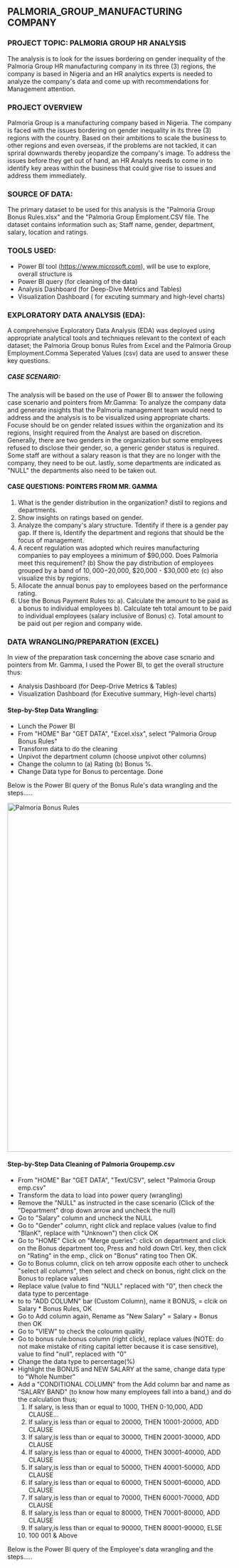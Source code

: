## PALMORIA_GROUP_MANUFACTURING COMPANY


###  PROJECT TOPIC: PALMORIA GROUP HR ANALYSIS
The analysis is to look for the issues bordering on gender inequality of the Palmoria Group HR manufacturing company in its three (3) regions, the company is based in Nigeria and an HR analytics experts is needed to analyze the company's data and come up with recommendations for Management attention.

### PROJECT OVERVIEW
Palmoria Group is a manufacturing company based in Nigeria. The company is faced with the issues bordering on gender inequality in its three (3) regions with the country. Based on their ambitions to scale the business to other regions and even overseas, if the problems are not tackled, it can spriral downwards thereby jeopardize the company's image. To address the issues before they get out of hand, an HR Analyts needs to come in to identify key areas within the business that could give rise to issues and address them immediately.

### SOURCE OF DATA:
The primary dataset to be used for this analysis is the "Palmoria Group Bonus Rules.xlsx" and the "Palmoria Group Emploment.CSV file. The dataset contains information such as; Staff name, gender, department, salary, location and ratings.

### TOOLS USED: 
- Power BI tool (https://www.microsoft.com), will be use to explore, overall structure is 
- Power BI query (for cleaning of the data)
- Analysis Dashboard (for Deep-Dive Metrics and Tables)
- Visualization Dashboard ( for excuting summary and high-level charts)

###  EXPLORATORY DATA ANALYSIS (EDA):
A comprehensive Exploratory Data Analysis (EDA) was deployed using appropriate analytical tools and techniques relevant to the context of each dataset; the Palmoria Group bonus Rules from Excel and the Palmoria Group Employment.Comma Seperated Values (csv) data are used to answer these key questions. 

##### CASE SCENARIO:
The analysis will be based on the use of Power BI to answer the following case scenario and pointers from Mr.Gamma:
To analyze the company data and generate insights that the Palmoria management team would need to address and the analysis is to be visualized using appropriate charts. Focuse should be on gender related issues within the organization and its regions, Insight required  from the Analyst are based on discretion. Generally, there are two genders in the organization but some employees refused to disclose their gender, so, a generic gender status is required. Some staff are without a salary reason is that they are no longer with the company, they need to be out. lastly, some departments are indicated as "NULL" the departments also need to be taken out.

#### CASE QUESTIONS: POINTERS FROM MR. GAMMA

1. What is the gender distribution in the organization? distil to regions and departments.
2. Show insights on ratings based on gender.
3. Analyze the company's alary structure. Tdentify if there is a gender pay gap. If there is, Identify the department and regions that should be the focus of management.
4. A recent regulation was adopted which reuires manufacturing companies to pay employees a minimum of $90,000. Does Palmoria meet this requirement? (b) Show the pay distribution of employees grouped by a band of $10,000-$20,000, $20,000 - $30,000 etc (c) also visualize this by regions.
5. Allocate the annual bonus pay to employees based on the performance rating.
6. Use the Bonus Payment Rules to:
   a). Calculate the amount to be paid as a bonus to individual employees
   b). Calculate teh total amount to be paid to individual employees (salary inclusive of Bonus)
   c). Total amount to be paid out per region and company wide.
 
  ### DATA WRANGLING/PREPARATION (EXCEL)
In view of the preparation task concerning the above case scnario and pointers from Mr. Gamma, I used  the Power BI, to get the overall structure thus:
* Analysis Dashboard (for Deep-Drive Metrics & Tables)
* Visualization Dashboard (for Executive summary, High-level charts)

#### Step-by-Step Data Wrangling:
* Lunch the Power BI
* From "HOME" Bar "GET DATA", "Excel.xlsx", select "Palmoria Group Bonus Rules"
* Transform data to do the cleaning
* Unpivot the department column (choose unpivot other columns)
* Change the column to (a) Rating (b) Bonus %.
* Change Data type for Bonus to percentage. Done

Below is the Power BI query of the Bonus Rule's data wrangling and the steps.....



<img width="785" alt="Palmoria Bonus Rules" src="https://github.com/user-attachments/assets/5405f794-0824-4abd-866c-669520749644" />



#### Step-by-Step Data Cleaning of Palmoria Groupemp.csv

* From "HOME" Bar "GET DATA", "Text/CSV", select "Palmoria Group emp.csv"
* Transform the data to load into power query (wrangling)
* Remove the "NULL" as instructed in the case scenario (Click of the "Department" drop down arrow and uncheck the null)
* Go to "Salary" column and uncheck the NULL
* Go to "Gender" column, right click and replace values (value to find "BlanK", replace with "Unknown") then click OK
* Go to "HOME" Click on "Merge queries": click on department and click on the Bonus department too, Press and hold down Ctrl. key, then click on "Rating" in the emp., click on "Bonus" rating too Then OK.
* Go to Bonus column, click on teh arrow opposite each other to uncheck "select all columns", then select and check on bonus, right click on the Bonus to replace values
* Replace value (value to find "NULL" replaced with "0", then check the data type to percentage
* to to "ADD COLUMN" bar (Custom Column), name it BONUS, = clcik on Salary * Bonus Rules, OK
* Go to Add column again, Rename as "New Salary" = Salary + Bonus then OK
* Go to "VIEW" to check the coloumn quality
* Go to bonus rule.bonus column (right click), replace values (NOTE: do not make mistake of riting capital letter because it is case sensitive),  value to find "null", replaced with "0"
* Change the data type to percentage(%)
* Highlight the BONUS and NEW SALARY at the same, change data type to "Whole Number"
* Add a "CONDITIONAL COLUMN" from the Add column bar and name as "SALARY BAND" (to know how many employees fall into a band,) and do the calculation thus;
  1. If salary, is less than or equal to 1000, THEN 0-10,000, ADD CLAUSE...
  2. If salary,is less than or equal to 20000, THEN 10001-20000, ADD CLAUSE
  3. If salary,is less than or equal to 30000, THEN 20001-30000, ADD CLAUSE
  4. If salary,is less than or equal to 40000, THEN 30001-40000, ADD CLAUSE
  5. If salary,is less than or equal to 50000, THEN 40001-50000, ADD CLAUSE
  6. If salary,is less than or equal to 60000, THEN 50001-60000, ADD CLAUSE
  7. If salary,is less than or equal to 70000, THEN 60001-70000, ADD CLAUSE
  8. If salary,is less than or equal to 80000, THEN 70001-80000, ADD CLAUSE
  9. If salary,is less than or equal to 90000, THEN 80001-90000, ELSE
  10. 100 001 & Above

Below is the Power BI query of the Employee's data wrangling and the steps.....



